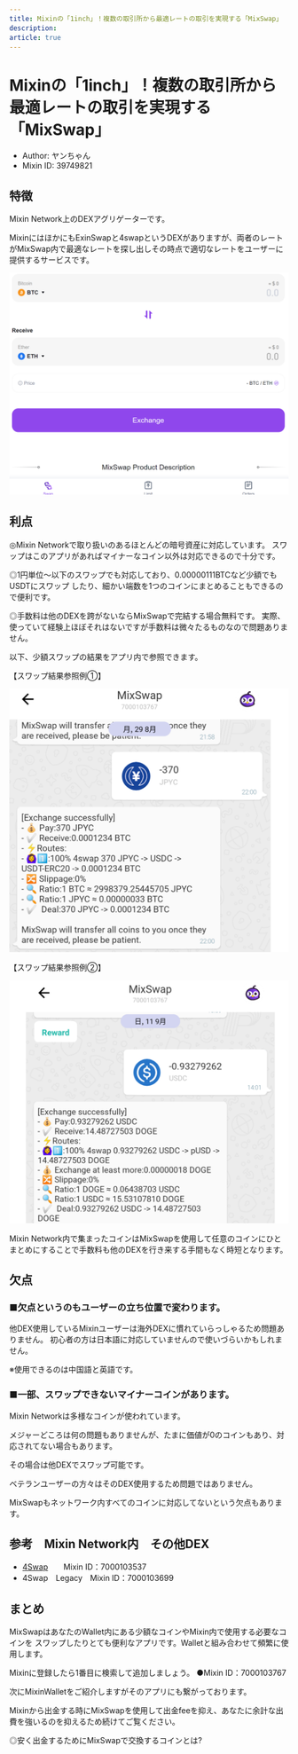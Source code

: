 ```yaml
---
title: Mixinの「1inch」！複数の取引所から最適レートの取引を実現する「MixSwap」
description: 
article: true
---
```


# Mixinの「1inch」！複数の取引所から最適レートの取引を実現する「MixSwap」

- Author: ヤンちゃん
- Mixin ID: 39749821

## 特徴

Mixin Network上のDEXアグリゲーターです。

MixinにはほかにもExinSwapと4swapというDEXがありますが、両者のレートがMixSwap内で最適なレートを探し出しその時点で適切なレートをユーザーに提供するサービスです。

![](./image5.png)

## 利点

◎Mixin Networkで取り扱いのあるほとんどの暗号資産に対応しています。
スワップはこのアプリがあればマイナーなコイン以外は対応できるので十分です。

◎1円単位～以下のスワップでも対応しており、0.00000111BTCなど少額でもUSDTにスワップ
したり、細かい端数を1つのコインにまとめることもできるので便利です。

◎手数料は他のDEXを跨がないならMixSwapで完結する場合無料です。
実際、使っていて経験上ほぼそれはないですが手数料は微々たるものなので問題ありません。

以下、少額スワップの結果をアプリ内で参照できます。


【スワップ結果参照例①】

![](./image7.png)



【スワップ結果参照例②】

![](./image2.png)


Mixin Network内で集まったコインはMixSwapを使用して任意のコインにひとまとめにすることで手数料も他のDEXを行き来する手間もなく時短となります。


## 欠点

### ■欠点というのもユーザーの立ち位置で変わります。

他DEX使用しているMixinユーザーは海外DEXに慣れていらっしゃるため問題ありません。
初心者の方は日本語に対応していませんので使いづらいかもしれません。

※使用できるのは中国語と英語です。

### ■一部、スワップできないマイナーコインがあります。

Mixin Networkは多様なコインが使われています。

メジャーどころは何の問題もありませんが、たまに価値が0のコインもあり、対応されてない場合もあります。

その場合は他DEXでスワップ可能です。

ベテランユーザーの方々はそのDEX使用するため問題ではありません。

MixSwapもネットワーク内すべてのコインに対応してないという欠点もあります。


## 参考　Mixin Network内　その他DEX

- [4Swap](https://app.4swap.org)　　Mixin ID：7000103537
- 4Swap　Legacy　Mixin ID：7000103699

## まとめ

MixSwapはあなたのWallet内にある少額なコインやMixin内で使用する必要なコインを
スワップしたりとても便利なアプリです。Walletと組み合わせて頻繁に使用します。

Mixinに登録したら1番目に検索して追加しましょう。
●Mixin ID：7000103767

次にMixinWalletをご紹介しますがそのアプリにも繋がっております。

Mixinから出金する時にMixSwapを使用して出金feeを抑え、あなたに余計な出費を強いるのを抑えるため続けてご覧ください。

◎安く出金するためにMixSwapで交換するコインとは?
